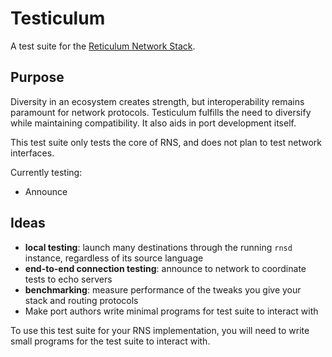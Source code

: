 # Testiculum
A test suite for the [Reticulum Network Stack](https://github.com/markqvist/reticulum).

## Purpose
Diversity in an ecosystem creates strength, but interoperability remains paramount for network protocols. 
Testiculum fulfills the need to diversify while maintaining compatibility. It also aids in port development itself.

This test suite only tests the core of RNS, and does not plan to test network interfaces.

Currently testing:
* Announce

## Ideas
- **local testing**: launch many destinations through the running `rnsd` instance, regardless of its source language
- **end-to-end connection testing**: announce to network to coordinate tests to echo servers
- **benchmarking**: measure performance of the tweaks you give your stack and routing protocols
- Make port authors write minimal programs for test suite to interact with

To use this test suite for your RNS implementation, you will need to write small programs
for the test suite to interact with.